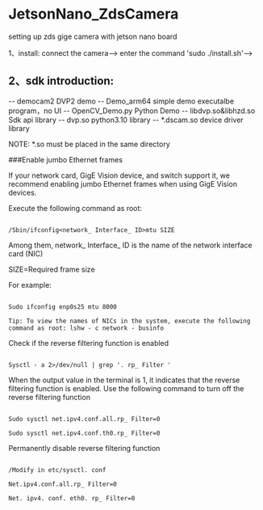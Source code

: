 # JetsonNano_ZdsCamera
setting up zds gige camera with jetson nano board

1、install: 
connect the camera-->
enter the command 'sudo ./install.sh'-->
			
		
2、sdk introduction:
-------------------------------
-- democam2                    DVP2 demo
-- Demo_arm64                    simple demo executalbe program，no UI
-- OpenCV_Demo.py             Python Demo
-- libdvp.so&libhzd.so         Sdk api library
-- dvp.so                      python3.10 library
-- *.dscam.so                  device driver library


NOTE:
*.so  must be placed in the same directory





###Enable jumbo Ethernet frames

If your network card, GigE Vision device, and switch support it, we recommend enabling jumbo Ethernet frames when using GigE Vision devices.

Execute the following command as root:

```

/Sbin/ifconfig<network_ Interface_ ID>mtu SIZE

```

Among them, network_ Interface_ ID is the name of the network interface card (NIC)

SIZE=Required frame size

For example:

```

Sudo ifconfig enp0s25 mtu 8000

Tip: To view the names of NICs in the system, execute the following command as root: lshw - c network - businfo

```



Check if the reverse filtering function is enabled

```

Sysctl - a 2>/dev/null | grep '. rp_ Filter '

```

When the output value in the terminal is 1, it indicates that the reverse filtering function is enabled. Use the following command to turn off the reverse filtering function

```

Sudo sysctl net.ipv4.conf.all.rp_ Filter=0

Sudo sysctl net.ipv4.conf.th0.rp_ Filter=0

```




Permanently disable reverse filtering function

```

/Modify in etc/sysctl. conf

Net.ipv4.conf.all.rp_ Filter=0

Net. ipv4. conf. eth0. rp_ Filter=0
